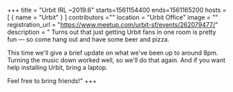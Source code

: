 +++
title = "Urbit IRL ~2019.6"
starts=1561154400
ends=1561165200
hosts = [
      { name = "Urbit" }
]
contributors =""
location = "Urbit Office"
image = ""
registration_url = "https://www.meetup.com/urbit-sf/events/262079477/"
description = "
Turns out that just getting Urbit fans in one room is pretty fun — so come hang out and have some beer and pizza.

This time we'll give a brief update on what we've been up to around 8pm. Turning the music down worked well, so we'll do that again. And if you want help installing Urbit, bring a laptop.

Feel free to bring friends!"
+++